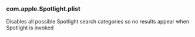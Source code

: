 ### com.apple.Spotlight.plist

Disables all possible Spotlight search categories so no results appear when Spotlight is invoked
